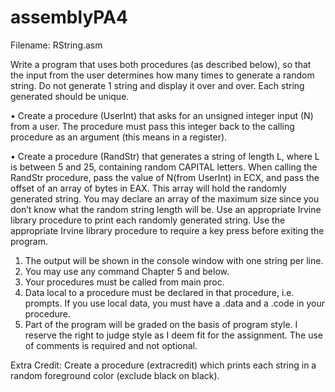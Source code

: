 # assemblyPA4
Filename: RString.asm

Write a program that uses both procedures (as described below), so that the input from the
user determines how many times to generate a random string. Do not generate 1 string and
display it over and over. Each string generated should be unique.

•	Create a procedure (UserInt) that asks for an unsigned integer input (N) from a user. The
procedure must pass this integer back to the calling procedure as an argument (this means in a register).

•	Create a procedure (RandStr) that generates a string of length L, where L is between 5 and 25, containing random CAPITAL letters.
When calling the RandStr procedure, pass the value of N(from UserInt) in ECX, and pass the offset of an array of bytes in EAX. 
This array will hold the randomly generated string. You may declare an array of the maximum size since you don’t know what the random string length will be.
Use an appropriate Irvine library procedure to print each randomly generated string.
Use the appropriate Irvine library procedure to require a key press before exiting the program.
1.	The output will be shown in the console window with one string per line.
2.	You may use any command Chapter 5 and below.
3.	Your procedures must be called from main proc.
4.	Data local to a procedure must be declared in that procedure, i.e. prompts. If you use local data, you must have a .data and a .code in your procedure.
5.	Part of the program will be graded on the basis of program style. I reserve the right to judge style as I deem fit for the assignment. The use of comments is required and not optional.

Extra Credit: Create a procedure (extracredit) which prints each string in a random foreground
color (exclude black on black).

